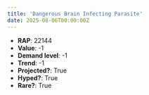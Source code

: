 ```yaml
---
title: 'Dangerous Brain Infecting Parasite'
date: 2025-08-06T00:00:00Z
---
```

- **RAP**: 22144
- **Value**: -1
- **Demand level**: -1
- **Trend**: -1
- **Projected?**: True
- **Hyped?**: True
- **Rare?**: True
